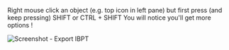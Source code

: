 Right mouse click an object (e.g. top icon in left pane) but first press (and keep pressing) SHIFT or CTRL + SHIFT
You will notice you'll get more options !

![Screenshot - Export IBPT](../../../ibpt/blob/main/Screenshots/Export.png)
